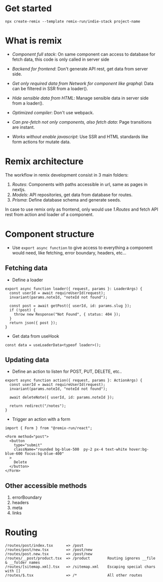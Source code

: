 Get started
==============================================================

```
npx create-remix --template remix-run/indie-stack project-name
```

What is remix
==============================================================

- *Component full stack*: On same component can access to database for fetch data, this code is only called in server side

- *Backend for frontend*: Don't generate API rest, get data from server side.

- *Get only required data from Network for component like graphql*: Data can be filtered in SSR from a loader().

- *Hide sensible data from HTML*: Manage sensible data in server side from a loader().

- *Optimized compiler*: Don't use webpack.

- *Can pre-fetch not only components, also fetch data*: Page transitions are instant.

- *Works without enable javascript*: Use SSR and HTML standards like form actions for mutate data.

Remix architecture
==============================================================

The workflow in remix development consist in 3 main folders:

1. *Routes*: Components with paths accessible in url, same as pages in nextjs.
2. *Models*: API repositories, get data from database for routes.
3. *Prisma*: Define database schema and generate seeds.

In case to use remix only as frontend, only would use *1.Routes* and fetch API rest from action and loader of a component.

Component structure
==============================================================

- Use `export async function` to give access to everything a component would need, like fetching, error boundary, headers, etc...

## Fetching data

- Define a loader

```
export async function loader({ request, params }: LoaderArgs) {
  const userId = await requireUserId(request);
  invariant(params.noteId, "noteId not found");

  const post = await getPost({ userId, id: params.slug });
  if (!post) {
    throw new Response("Not Found", { status: 404 });
  }
  return json({ post });
}
```

- Get data from useHook

```
const data = useLoaderData<typeof loader>();
```

## Updating data

- Define an action to listen for POST, PUT, DELETE, etc..

```
export async function action({ request, params }: ActionArgs) {
  const userId = await requireUserId(request);
  invariant(params.noteId, "noteId not found");

  await deleteNote({ userId, id: params.noteId });

  return redirect("/notes");
}
```

- Trigger an action with a form

```
import { Form } from "@remix-run/react";

<Form method="post">
  <button
    type="submit"
    className="rounded bg-blue-500  py-2 px-4 text-white hover:bg-blue-600 focus:bg-blue-400"
  >
    Delete
  </button>
</Form>
```

## Other accessible methods

1. errorBoundary
2. headers
3. meta
4. links

Routing
==============================================================

```
/routes/post/index.tsx      => /post
/routes/post/new.tsx        => /post/new
/routes/post.new.tsx        => /post/new
/routes/__post/product.tsx  => /product        Routing ignores __file & __folder names
/routes/[sitemap.xml].tsx   => /sitemap.xml    Escaping special chars with []
/routes/$.tsx               => /*              All other routes
```

